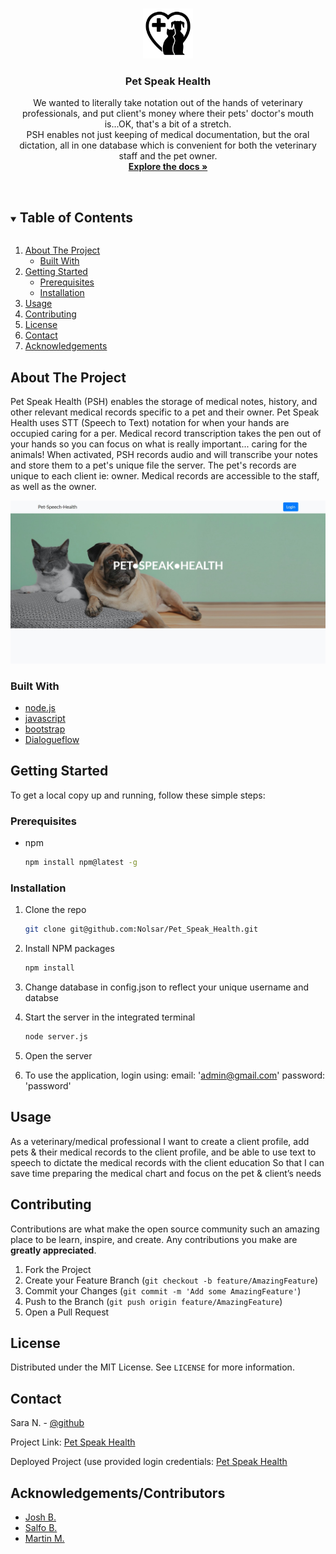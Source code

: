 

<br />
<p align="center">
  <a href="(https://pet-speak-health.herokuapp.com/)">
    <img src="Develop\public\img\PSH_Logo.jpg" alt="Logo" width="80" height="80">
  </a>

  <h3 align="center">Pet Speak Health</h3>

  <p align="center">
    We wanted to literally take notation out of the hands of veterinary professionals, and put client's money where their pets' doctor's mouth is...OK, that's a bit of a stretch.
<br />
PSH enables not just keeping of medical documentation, but the oral dictation, all in one database which is convenient for both the veterinary staff and the pet owner.
    <br />
    <a href="https://github.com/Nolsar/Pet_Speak_Health"><strong>Explore the docs »</strong></a>
    <br />
    <br />
  </p>
</p>



<!-- TABLE OF CONTENTS -->
<details open="open">
  <summary><h2 style="display: inline-block">Table of Contents</h2></summary>
  <ol>
    <li>
      <a href="#about-the-project">About The Project</a>
      <ul>
        <li><a href="#built-with">Built With</a></li>
      </ul>
    </li>
    <li>
      <a href="#getting-started">Getting Started</a>
      <ul>
        <li><a href="#prerequisites">Prerequisites</a></li>
        <li><a href="#installation">Installation</a></li>
      </ul>
    </li>
    <li><a href="#usage">Usage</a></li>
    <!-- <li><a href="#roadmap">Roadmap</a></li> -->
    <li><a href="#contributing">Contributing</a></li>
    <li><a href="#license">License</a></li>
    <li><a href="#contact">Contact</a></li>
    <li><a href="#acknowledgements">Acknowledgements</a></li>
  </ol>
</details>



<!-- ABOUT THE PROJECT -->
## About The Project

Pet Speak Health (PSH) enables the storage of medical notes, history, and other relevant medical records specific to a pet and their owner. Pet Speak Health uses STT (Speech to Text) notation for when your hands are occupied caring for a per. Medical record transcription takes the pen out of your hands so you can focus on what is really important... caring for the animals! When activated, PSH records audio and will transcribe
your notes and store them to a pet's unique file the server. The pet's records are unique to each client ie: owner. Medical records are accessible to the staff, as well as the owner.

![Screenshot](https://github.com/Nolsar/Pet_Speak_Health/blob/main/Develop/public/img/Screenshot.jpg)



### Built With

* [node.js](https://nodejs.org/en/)
* [javascript](https://www.javascript.com/)
* [bootstrap](https://getbootstrap.com/)
* [Dialogueflow](https://cloud.google.com/dialogflow)



<!-- GETTING STARTED -->
## Getting Started

To get a local copy up and running, follow these simple steps:

### Prerequisites

* npm
  ```sh
  npm install npm@latest -g
  ```

### Installation

1. Clone the repo
   ```sh
   git clone git@github.com:Nolsar/Pet_Speak_Health.git
   ```
2. Install NPM packages
   ```sh
   npm install
   ```
3. Change database in config.json to reflect your unique username and databse
   
4. Start the server in the integrated terminal
   ```sh
   node server.js
   ```
4. Open the server
   
5. To use the application, login using:
    email: 'admin@gmail.com'
    password: 'password'



<!-- USAGE EXAMPLES -->
## Usage
As a veterinary/medical professional
I want to create a client profile, add pets & their medical records to the client profile, and be able to use text to speech to dictate the medical records with the client education
So that I can save time preparing the medical chart and focus on the pet & client’s needs




<!-- CONTRIBUTING -->
## Contributing

Contributions are what make the open source community such an amazing place to be learn, inspire, and create. Any contributions you make are **greatly appreciated**.

1. Fork the Project
2. Create your Feature Branch (`git checkout -b feature/AmazingFeature`)
3. Commit your Changes (`git commit -m 'Add some AmazingFeature'`)
4. Push to the Branch (`git push origin feature/AmazingFeature`)
5. Open a Pull Request



<!-- LICENSE -->
## License

Distributed under the MIT License. See `LICENSE` for more information.



<!-- CONTACT -->
## Contact

Sara N. - [@github](https://github.com/Nolsar)

Project Link: [Pet Speak Health](https://github.com/Nolsar/Pet_Speak_Health)

Deployed Project (use provided login credentials: [Pet Speak Health](https://pet-speak-health.herokuapp.com/)



<!-- ACKNOWLEDGEMENTS -->
## Acknowledgements/Contributors

* [Josh B.](https://github.com/Joshuajword)
* [Salfo B.](https://github.com/Sbande90)
* [Martin M.](https://github.com/ESMAMU1986)
